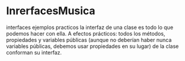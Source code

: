 # InrerfacesMusica
interfaces  ejemplos practicos
 la interfaz de una clase es todo lo que podemos hacer con ella. A efectos prácticos: todos los métodos, propiedades y 
 variables públicas (aunque no deberían haber nunca variables públicas, debemos usar propiedades en su lugar) de la clase conforman su interfaz.
